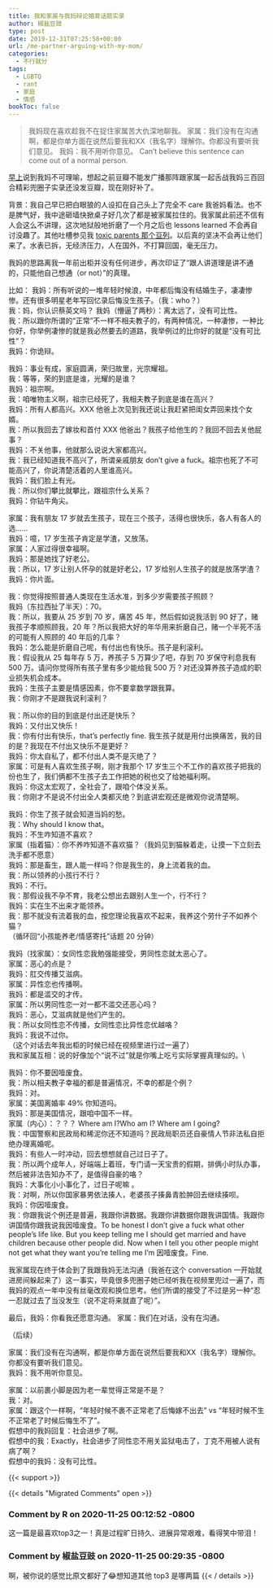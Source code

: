 ```yaml
---
title: 我和家属与我妈辩论婚育话题实录
author: 椒盐豆豉
type: post
date: 2019-12-31T07:25:58+00:00
url: /me-partner-arguing-with-my-mom/
categories:
  - 不行就分
tags:
  - LGBTQ
  - rant
  - 家庭
  - 情感
bookToc: false
---
```

> 我妈现在喜欢趁我不在捉住家属苦大仇深地聊我。
> 家属：我们没有在沟通啊，都是你单方面在说然后要我和XX（我名字）理解你。你都没有要听我们意见。
> 我妈：我不用听你意见。
> Can’t believe this sentence can come out of a normal person.
> 

[早上](https://www.douban.com/doubanapp/dispatch?uri=/status/2744414049/)说到我妈不可理喻，想起之前豆瓣不能发广播那阵跟家属一起舌战我妈三百回合精彩兜圈子实录还没发豆瓣，现在刚好补了。

背景：我自己早已把白眼狼的人设扣在自己头上了完全不 care 我爸妈看法。也不是脾气好，我中途砸墙快掀桌子好几次了都是被家属拉住的。我家属此前还不信有人会这么不讲理，这次地狱般地折磨了一个月之后也 lessons learned 不会再自讨没趣了。其他吐槽参见我 [toxic parents 那个豆列](https://www.douban.com/doubanapp/dispatch?uri=/doulist/120720601/)。以后真的坚决不会再让他们来了。水表已拆，无经济压力，人在国外，不打算回国，毫无压力。

我妈的思路离我一年前出柜并没有任何进步，再次印证了“跟人讲道理是讲不通的，只能他自己想通（or not）”的真理。

比如：
我妈：所有听说的一堆年轻时候浪，中年都后悔没有结婚生子，凄凄惨惨。还有很多明星老年写回忆录后悔没生孩子。（我：who？）\
我：妈，你认识蔡英文吗？
我妈（懵逼了两秒）：离太远了，没有可比性。\
我：所以跟你所谓的“正常”不一样不相夫教子的，有两种情况，一种凄惨，一种比你好，你举例凄惨的就是我必然要去的道路，我举例过的比你好的就是“没有可比性”？\
我妈：你诡辩。

我妈：事业有成，家庭圆满，荣归故里，光宗耀祖。\
我：等等，荣的到底是谁，光耀的是谁？\
我妈：祖宗啊。\
我：咱唯物主义啊，祖宗已经死了，我相夫教子到底是谁在高兴？\
我妈：所有人都高兴。XXX 他爸上次见到我还说让我赶紧把闺女弄回来找个女婿。\
我：所以我回去了嫁妆和首付 XXX 他爸出？我孩子给他生的？我回不回去关他屁事？\
我妈：不关他事，他就那么说说大家都高兴。\
我：我已经知道我不高兴了，所谓亲戚朋友 don’t give a fuck。祖宗也死了不可能高兴了，你说清楚活着的人里谁高兴。\
我妈：我们脸上有光。\
我：所以你们攀比就攀比，跟祖宗什么关系？\
我妈：你钻牛角尖。

家属：我有朋友 17 岁就去生孩子，现在三个孩子，活得也很快乐，各人有各人的选……\
我妈：噫，17 岁生孩子肯定是学渣，又放荡。\
家属：人家过得很幸福啊。\
我妈：那是她找了好老公。\
我：所以，17 岁让别人怀孕的就是好老公，17 岁给别人生孩子的就是放荡学渣？\
我妈：你片面。

我：你觉得按照普通人类现在生活水准，到多少岁需要孩子照顾？\
我妈（东拉西扯了半天）：70。\
我：所以，我要从 25 岁到 70 岁，痛苦 45 年，然后假如说我活到 90 好了，赌我孩子孝顺照顾我，20 年？所以我把大好的年华用来折磨自己，赌一个半死不活的可能有人照顾的 40 年后的几率？\
我妈：怎么能是折磨自己呢，有付出也有快乐。孩子是利滚利。\
我：假设我从 25 每年存 5 万，养孩子 5 万算少了吧，存到 70 岁保守利息我有 500 万。请问你觉得所有孩子里有多少能给我 500 万？对还没算养孩子造成的职业损失机会成本。\
我妈：生孩子主要是情感因素，你不要拿数学跟我算。\
我：你刚才不是跟我说利滚利？

我：所以你的目的到底是付出还是快乐？\
我妈：又付出又快乐！\
我：你有付出有快乐，that’s perfectly fine. 我生孩子就是用付出换痛苦，我的目的是？我现在不付出又快乐不是更好？\
我妈：你太自私了，都不付出人类不是灭绝了？\
家属：可是有人喜欢生孩子啊，刚才我那个 17 岁生三个不工作的喜欢孩子把我的份也生了，我们俩都不生孩子去工作把她的税也交了给她福利啊。\
我妈：你这太宏观了，全社会了，跟咱个体没关系。\
我：你刚才不是说不付出全人类都灭绝？到底讲宏观还是微观你说清楚啊。

我妈：你生了孩子就会知道当妈的愁。\
我：Why should I know that。\
我妈：不生咋知道不喜欢？\
家属（指着猫）：你不养咋知道不喜欢猫？（我妈见到猫躲着走，让摸一下立刻去洗手都不愿意）\
我妈：那是畜生，跟人能一样吗？你是我生的，身上流着我的血。\
我：所以领养的小孩行不行？\
我妈：不行。\
我：那假设我不孕不育，我老公想出去跟别人生一个，行不行？\
我妈：实在生不出来才能领养。\
我：那不就没有流着我的血，按您理论我喜欢不起来，我养这个劳什子不如养个猫？\
（循环回“小孩能养老/情感寄托”话题 20 分钟）

我妈（找家属）：女同性恋我勉强能接受，男同性恋就太恶心了。\
家属：恶心的点是？\
我妈：肛交传播艾滋病。\
家属：异性恋也传播啊。\
我妈：都是滥交的才传。\
家属：所以男同性恋一对一都不滥交还恶心吗？\
我妈：恶心，艾滋病就是他们产生的。\
我：所以女同性恋不传播，女同性恋比异性恋优越咯？\
我妈：我说不过你。\
（这个对话去年我出柜的时候已经在视频里进行过一遍了）\
我和家属互相：说的好像加个“说不过”就是你嘴上吃亏实际掌握真理似的。\

我妈：你不要因噎废食。\
我：所以相夫教子幸福的都是普遍情况，不幸的都是个例？\
我妈：对。\
家属：美国离婚率 49% 你知道吗。\
我妈：那是美国情况，跟咱中国不一样。\
家属（内心）：？？？ Where am I?Who am I? Where am I going?\
我：中国警察和民政局和稀泥你还不知道吗？民政局职员还自豪情人节非法私自拒绝办理离婚呢。\
我妈：有些人一时冲动，回去想想就自己过日子了。\
我：所以两个成年人，好端端上着班，专门请一天宝贵的假期，排俩小时队办事，然后被非法告知办不了，是值得自豪的咯？\
我妈：大事化小小事化了，过日子呢嘛 。\
我：对啊，所以你国家暴男依法揍人，老婆孩子揍鼻青脸肿回去继续揍呗。\
我妈：你因噎废食。\
我：你跟我说个例还是普遍，我跟你讲数据。我跟你讲数据你跟我讲国情。我跟你讲国情你跟我说我因噎废食。To be honest I don’t give a fuck what other people’s life like. But you keep telling me I should get married and have children because other people did. Now when I tell you other people might not get what they want you’re telling me I’m 因噎废食。Fine.

我家属现在终于体会到了我跟我妈无法沟通（我爸在这个 conversation 一开始就进房间躲起来了）这一事实，毕竟很多兜圈子她已经听我在视频里兜过一遍了，而我妈的观点一年中没有丝毫改观和换位思考。他们所谓的接受了不过是另一种“忍一忍就过去了当没发生（说不定将来就直了呢）”。

最后，我妈：你看我还愿意沟通。
家属：我们在对话，没有在沟通。

（后续）

家属：我们没有在沟通啊，都是你单方面在说然后要我和XX（我名字）理解你。你都没有要听我们意见。\
我妈：我不用听你意见。

家属：以前裹小脚是因为老一辈觉得正常是不是？\
我：对。\
家属：跟这个一样啊，“年轻时候不裹不正常老了后悔嫁不出去” vs “年轻时候不生不正常老了时候后悔生不了”。\
假想中的我妈回复：社会进步了啊。\
假想中的我：Exactly，社会进步了同性恋不用关监狱电击了，丁克不用被人说有病了啊？\
假想中的我妈：没有可比性。

{{< support >}}

{{< details "Migrated Comments" open >}}

### Comment by R on 2020-11-25 00:12:52 -0800
这一篇是最喜欢top3之一！真是过程旷日持久、进展异常艰难，看得笑中带泪！

### Comment by 椒盐豆豉 on 2020-11-25 00:29:35 -0800
啊，被你说的感觉比原文都好了😂想知道其他 top3 是哪两篇
{{< / details >}}